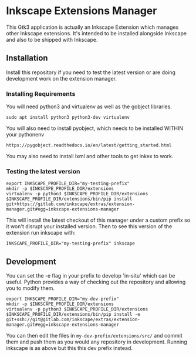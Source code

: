 # Inkscape Extensions Manager

This Gtk3 application is actually an Inkscape Extension which manages
other Inkscape extensions. It's intended to be installed alongside
Inkscape and also to be shipped with Inkscape.

## Installation

Install this repository if you need to test the latest version or are
doing development work on the extension manager.

### Installing Requirements

You will need python3 and virtualenv as well as the gobject libraries.

    sudo apt install python3 python3-dev virtualenv

You will also need to install pyobject, which needs to be installed WITHIN your pythonenv

`https://pygobject.readthedocs.io/en/latest/getting_started.html`

You may also need to install lxml and other tools to get inkex to work.

### Testing the latest version

    export INKSCAPE_PROFILE_DIR="my-testing-prefix"
    mkdir -p $INKSCAPE_PROFILE_DIR/extensions
    virtualenv -p python3 $INKSCAPE_PROFILE_DIR/extensions
    $INKSCAPE_PROFILE_DIR/extensions/bin/pip install git+https://gitlab.com/inkscape/extras/extension-manager.git#egg=inkscape-extensions-manager

This will install the latest checkout of this manager under a custom prefix so it won't disrupt your installed version. Then to see this version of the extension run inkscape with:

    INKSCAPE_PROFILE_DIR="my-testing-prefix" inkscape

## Development

You can set the -e flag in your prefix to develop 'in-situ' which can be useful. Python provides a way of checking out the repository and allowing you to modify them.

    export INKSCAPE_PROFILE_DIR="my-dev-prefix"
    mkdir -p $INKSCAPE_PROFILE_DIR/extensions
    virtualenv -p python3 $INKSCAPE_PROFILE_DIR/extensions
    $INKSCAPE_PROFILE_DIR/extensions/bin/pip install -e git+ssh://git@gitlab.com/inkscape/extras/extension-manager.git#egg=inkscape-extensions-manager

You can then edit the files in `my-dev-prefix/extensions/src/` and commit them and push them as you would any repository in development. Running inkscape is as above but this this dev prefix instead.

